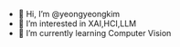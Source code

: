 - 👋 Hi, I’m @yeongyeongkim
- 👀 I’m interested in XAI,HCI,LLM
- 🌱 I’m currently learning Computer Vision

<!---
yeongyeongkim/yeongyeongkim is a ✨ special ✨ repository because its `README.md` (this file) appears on your GitHub profile.
You can click the Preview link to take a look at your changes.
--->
